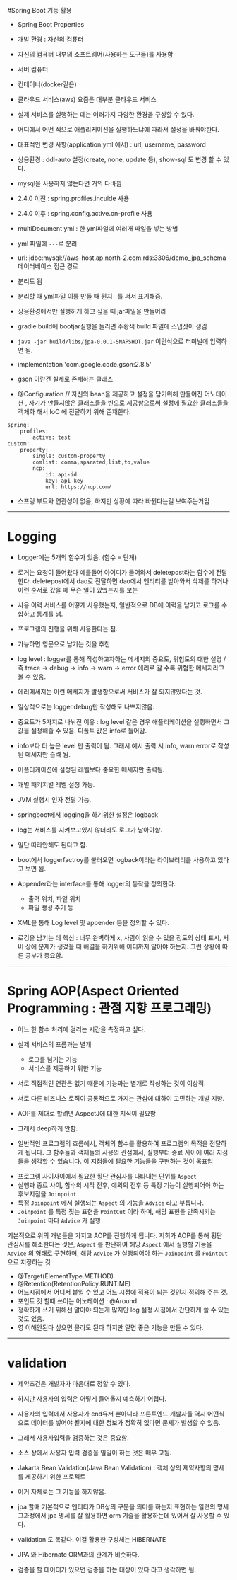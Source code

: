 #Spring Boot 기능 활용
* Spring Boot Properties
* 개발 환경 : 자신의 컴퓨터
* 자신의 컴퓨터 내부의 소프트웨어(사용하는 도구들)를 사용함

* 서버 컴퓨터
* 컨테이너(docker같은)
* 클라우드 서비스(aws) 요즘은 대부분 클라우드 서비스
* 실제 서비스를 실행하는 데는 여러가지 다양한 환경을 구성할 수 있다.
* 어디에서 어떤 식으로 애플리케이션을 실행하느냐에 따라서 설정을 바꿔야한다.

* 대표적인 변경 사항(application.yml 에서) : url, username, password
* 상용환경 : ddl-auto 설정(create, none, update 등), show-sql 도 변경 할 수 있다.
* mysql을 사용하지 않는다면 거의 다바뀜 

* 2.4.0 이전 : spring.profiles.inculde 사용
* 2.4.0 이후 : spring.config.active.on-profile 사용

* multiDocument yml : 한 yml파일에 여러개 파일을 넣는 방법
* yml 파일에 `---`로 분리
* url: jdbc:mysql://aws-host.ap.north-2.com.rds:3306/demo_jpa_schema 데이터베이스 접근 경로
* 분리도 됨
* 분리할 때 yml파일 이름 만들 때 뭔지 `-`를 써서 표기해줌.

* 상용환경에서만 실행하게 하고 싶을 때 jar파일을 만들어라
* gradle build에 bootjar실행을 돌리면 주황색 build 파일에 스냅샷이 생김
* `java -jar build/libs/jpa-0.0.1-SNAPSHOT.jar` 이런식으로 터미널에 입력하면 됨.

* implementation 'com.google.code.gson:2.8.5'
* gson 이란건 실제로 존재하는 클래스
* @Configuration // 자신의 bean을 제공하고 설정을 담기위해 만들어진 어노테이션 , 자기가 만들지않은 클래스들을 빈으로 제공함으로써 설정에 필요한 클래스들을 객체화 해서 IoC 에 전달하기 위해 존재한다.

```
spring:
    profiles:
        active: test
custom:
    property:
        single: custom-property
        comlist: comma,sparated,list,to,value
        ncp:
            id: api-id
            key: api-key
            url: https://ncp.com/
```
* 스프링 부트와 연관성이 없음, 하지만 상황에 따라 바뀐다는걸 보여주는거임
-----
# Logging
* Logger에는 5개의 함수가 있음. (함수 = 단계)
* 로거는 요청이 들어왔다 예를들어 아이디가 들어와서 deletepost라는 함수에 전달한다. deletepost에서 dao로 전달하면 dao에서 엔티티를 받아와서 삭제를 하거나 이런 순서로 갔을 때 무슨 일이 있었는지를 보는
* 사용 이력 서비스를 어떻게 사용했는지, 일반적으로 DB에 이력을 남기고 로그를 수합하고 통계를 냄.
* 프로그램의 진행을 위해 사용한다는 점.
* 가능하면 영문으로 남기는 것을 추천

* log level : logger를 통해 작성하고자하는 메세지의 중요도, 위험도의 대한 설명 / 즉 trace -> debug -> info -> warn -> error 에러로 갈 수록 위험한 메세지라고 볼 수 있음.
* 에러메세지는 이런 메세지가 발생함으로써 서비스가 잘 되지않았다는 것.
* 일상적으로는 logger.debug만 작성해도 나쁘지않음.

* 중요도가 5가지로 나눠진 이유 : log level 같은 경우 애플리케이션을 실행하면서 그 값을 설정해줄 수 있음. 디폴트 값은 info로 들어감.
* info보다 더 높은 level 만 출력이 됨. 그래서 예시 출력 시 info, warn error로 작성된 메세지만 출력 됨.
* 어플리케이션에 설정된 레벨보다 중요한 메세지만 출력됨.

* 개별 패키지별 레벨 설정 가능.
* JVM 실행시 인자 전달 가능.

* springboot에서 logging을 하기위한 설정은 logback
* log는 서비스를 지켜보고있지 않더라도 로그가 남아야함.
* 일단 따라안해도 된다고 함.

* boot에서 loggerfactroy를 불러오면 logback이라는 라이브러리를 사용하고 있다고 보면 됨.

* Appender라는 interface를 통해 logger의 동작을 정의한다.
    * 출력 위치, 파일 위치
    * 파일 생성 주기 등
* XML을 통해 Log level 및 appender 등을 정의할 수 있다.

* 로깅을 남기는 데 핵심 : 너무 완벽하게 x, 사람이 읽을 수 있을 정도의 상태 표시, 서버 상에 문제가 생겼을 때 해결을 하기위해 어디까지 알아야 하는지. 그런 상황에 따른 공부가 중요함.
-----
# Spring AOP(Aspect Oriented Programming : 관점 지향 프로그래밍)

* 어느 한 함수 처리에 걸리는 시간을 측정하고 싶다.

* 실제 서비스의 프름과는 별개 
    * 로그를 남기는 기능
    * 서비스를 제공하기 위한 기능
* 서로 직접적인 연관은 없기 때문에 기능과는 별개로 작성하는 것이 이상적.

* 서로 다른 비즈니스 로직이 공통적으로 가지는 관심에 대하여 고민하는 개발 지향.
* AOP를 제대로 할려면 AspectJ에 대한 지식이 필요함
* 그래서 deep하게 안함.

* 일반적인 프로그램의 흐름에서, 객체의 함수를 활용하여 프로그램의 목적을 전달하게 됩니다. 그 함수들과 객체들의 사용의 관점에서, 실행부터 종료 사이에 여러 지점들을 생각할 수 있습니다. 이 지점들에 필요한 기능들을 구현하는 것이 목표임

- 프로그램 사이사이에서 필요한 횡단 관심사를 나타내는 단위를 `Aspect`
- 실행과 종료 사이, 함수의 시작 전후, 예외의 전후 등 특정 기능이 실행되어야 하는 후보지점을 `Joinpoint` 
- 특정 `Joinpoint` 에서 실행되는 `Aspect` 의 기능을 `Advice` 라고 부릅니다.
- `Joinpoint` 를 특정 짓는 표현을 `PointCut` 이라 하며, 해당 표현을 만족시키는 `Joinpoint` 마다 `Advice` 가 실행

기본적으로 위의 개념들을 가지고 AOP를 진행하게 됩니다. 저희가 AOP를 통해 횡단 관심사를 해소한다는 것은, `Aspect` 를 판단하여 해당 `Aspect` 에서 실행할 기능을 `Advice` 의 형태로 구현하며, 해당 `Advice` 가 실행되어야 하는 `Joinpoint` 를 `Pointcut` 으로 지정하는 것

* @Target(ElementType.METHOD)
* @Retention(RetentionPolicy.RUNTIME)
* 어느시점에서 어디서 붙일 수 있고 어느 시점에 적용이 되는 것인지 정의해 주는 것.
* 포인트 컷 할때 쓰이는 어노테이션 : @Around
* 정확하게 쓰기 위해선 알아야 되는게 많지만 log 설정 시점에서 간단하게 쓸 수 있는 것도 있음.
* 영 이해안된다 싶으면 몰라도 된다 하지만 알면 좋은 기능을 만들 수 있다.

-----
# validation

* 제약조건은 개발자가 마음대로 정할 수 있다.
* 하지만 사용자의 입력은 어떻게 들어올지 예측하기 어렵다.
* 사용자의 입력에서 사용자가 end유저 뿐아니라 프론트엔드 개발자들 역시 어떤식으로 데이터를 넣어야 될지에 대한 정보가 정확히 없다면
문제가 발생할 수 있음.
* 그래서 사용자입력을 검증하는 것은 중요함.
* 소스 상에서 사용자 입력 검증을 일일이 하는 것은 매우 고됨.

* Jakarta Bean Validation(Java Bean Validation) : 객체 상의 제약사항의 명세를 제공하기 위한 프로젝트
* 이거 자체로는 그 기능을 하지않음.
* jpa 할때 기본적으로 엔티티가 DB상의 구분을 의미를 하는지 표현하는 일련의 명세
그과정에서 jpa 명세를 잘 활용하면 orm 기술을 활용하는데 있어서 잘 사용할 수 있다.

* validation 도 똑같다. 이걸 활용한 구성체는 HIBERNATE
* JPA 와 Hibernate ORM과의 관계가 비슷하다.
* 검증을 할 데이터가 있으면 검증을 하는 대상이 있다 라고 생각하면 됨.

 


